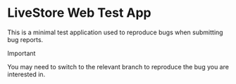 # LiveStore Web Test App

This is a minimal test application used to reproduce bugs when submitting bug reports.

> [!IMPORTANT]
> You may need to switch to the relevant branch to reproduce the bug you are interested in.

